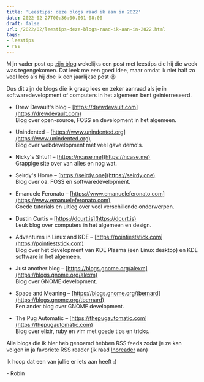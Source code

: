 ```yaml
---
title: 'Leestips: deze blogs raad ik aan in 2022'
date: 2022-02-27T00:36:00.001-08:00
draft: false
url: /2022/02/leestips-deze-blogs-raad-ik-aan-in-2022.html
tags: 
- leestips
- rss
---
```


Mijn vader post op [zijn blog](https://witblauw.blogspot.com) wekelijks een post met leestips die hij die week was tegengekomen. Dat leek me een goed idee, maar omdat ik niet half zo veel lees als hij doe ik een jaarlijkse post 😉

Dus dit zijn de blogs die ik graag lees en zeker aanraad als je in softwaredevelopment of computers in het algemeen bent geinterreseerd.

*   Drew Devault's blog – [https://drewdevault.com](https://drewdevault.com)  
    Blog over open-source, FOSS en development in het algemeen.

*   Unindented – [https://www.unindented.org](https://www.unindented.org)  
    Blog over webdevelopment met veel gave demo's.

*   Nicky's Shtuff – [https://ncase.me](https://ncase.me)  
    Grappige site over van alles en nog wat.

*   Seirdy's Home – [https://seirdy.one](https://seirdy.one)  
    Blog over oa. FOSS en softwaredevelopment.

*   Emanuele Feronato – [https://www.emanueleferonato.com](https://www.emanueleferonato.com)  
    Goede tutorials en uitleg over veel verschillende onderwerpen.

*   Dustin Curtis – [https://dcurt.is](https://dcurt.is)  
    Leuk blog over computers in het algemeen en design.

*   Adventures in Linux and KDE – [https://pointieststick.com](https://pointieststick.com)  
    Blog over het development van KDE Plasma (een Linux desktop) en KDE software in het algemeen.

*   Just another blog – [https://blogs.gnome.org/alexm](https://blogs.gnome.org/alexm)  
    Blog over GNOME development.

*   Space and Meaning – [https://blogs.gnome.org/tbernard](https://blogs.gnome.org/tbernard)  
    Een ander blog over GNOME development.

*   The Pug Automatic – [https://thepugautomatic.com](https://thepugautomatic.com)  
    Blog over elixir, ruby en vim met goede tips en tricks.

Alle blogs die ik hier heb genoemd hebben RSS feeds zodat je ze kan volgen in ja favoriete RSS reader (ik raad [Inoreader](https://inoreader.com) aan)

Ik hoop dat een van jullie er iets aan heeft :)

\- Robin
